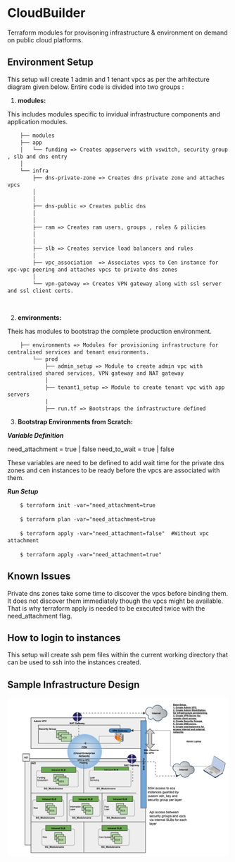 # CloudBuilder

Terraform modules for provisoning infrastructure & environment on demand on public cloud platforms. 

## Environment Setup

This setup will create 1 admin and 1 tenant vpcs as per the arhitecture diagram given below. Entire code is divided into two groups :

1. **modules:** 

This includes modules specific to invidual infrastructure components and application modules.

		├── modules
		├── app
		│   └── funding => Creates appservers with vswitch, security group , slb and dns entry   
		│       
		└── infra
		    ├── dns-private-zone => Creates dns private zone and attaches vpcs
		    │   
		    │   
		    ├── dns-public => Creates public dns 
		    │   
		    │   
		    ├── ram => Creates ram users, groups , roles & pilicies
		    │   
		    │  
		    ├── slb => Creates service load balancers and rules
		    │      
		    ├── vpc_association  => Associates vpcs to Cen instance for vpc-vpc peering and attaches vpcs to private dns zones
		    │     
		    └── vpn-gateway => Creates VPN gateway along with ssl server and ssl client certs.      
           


2. **environments:**  

Theis has modules to bootstrap the complete production environment.

		├── environments => Modules for provisioning infrastructure for centralised services and tenant environments. 
			└── prod
			    ├── admin_setup => Module to create admin vpc with centralised shared services, VPN gateway and NAT gateway
			    │   
			    ├── tenant1_setup => Module to create tenant vpc with app servers
			    |  
			    ├── run.tf => Bootstraps the infrastructure defined

3. **Bootstrap Environments from Scratch:**

**_Variable Definition_**

need_attachment = true | false
need_to_wait = true | false

These variables are need to be defined to add wait time for the private dns zones and cen instances to be ready before the vpcs are associated with them.

**_Run Setup_**

		$ terraform init -var="need_attachment=true

		$ terraform plan -var="need_attachment=true

		$ terraform apply -var="need_attachment=false"  #Without vpc attachment

		$ terraform apply -var="need_attachment=true"

## Known Issues
 
Private dns zones take some time to discover the vpcs before binding them. It does not discover them immediately though the vpcs might be available. That is why terraform apply is needed to be executed twice with the need_attachment flag. 

## How to login to instances

This setup will create ssh pem files within the current working directory that can be used to ssh into the instances created.



## Sample Infrastructure Design


![Cloud_EOD.jpg](Cloud_EOD.jpg)

